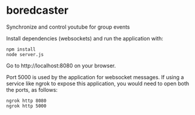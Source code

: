 # boredcaster

Synchronize and control youtube for group events

Install dependencies (websockets) and run the application with: 

```
npm install
node server.js
```

Go to http://localhost:8080 on your browser. 

Port 5000 is used by the application for websocket messages. If using a service like ngrok to expose this application, you would need to open both the ports, as follows:

```
ngrok http 8080
ngrok http 5000
```
